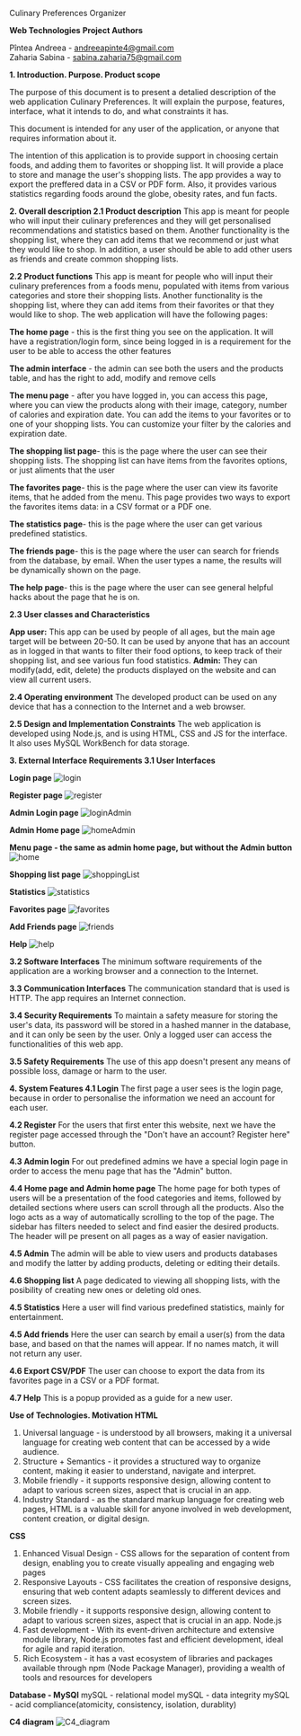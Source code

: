 Culinary Preferences Organizer 

**Web Technologies**
**Project Authors**


Pîntea Andreea - andreeapinte4@gmail.com <br>
Zaharia Sabina - sabina.zaharia75@gmail.com

**1. Introduction. Purpose. Product scope**

The purpose of this document is to present a detalied description of the web application Culinary Preferences. It will explain the purpose, features, interface, what it intends to do, and what constraints it has.

This document is intended for any user of the application, or anyone that requires information about it.

The intention of this application is to provide support in choosing certain foods, and adding them to favorites or shopping list. It will provide a place to store and manage the user's shopping lists. The app provides a way to export the preffered data in a CSV or PDF form. Also, it provides various statistics regarding foods around the globe, obesity rates, and fun facts.


**2. Overall description
    2.1 Product description**
This app is meant for people who will input their culinary preferences and they will get personalised recommendations and statistics based on them.
Another functionality is the shopping list, where they can add items that we recommend or just what they would like to shop.
In addition, a user should be able to add other users as friends and create common shopping lists.


**2.2 Product functions**
This app is meant for people who will input their culinary preferences from a foods menu, populated with items from various categories and store their shopping lists.
Another functionality is the shopping list, where they can add items from their favorites or that they would like to shop.
The web application will have the following pages:

**The home page** - this is the first thing you see on the application. It will have a registration/login form, since being logged in is a requirement for the user to be able to access the other features

**The admin interface** - the admin can see both the users and the products table, and has the right to add, modify and remove cells

**The menu page** - after you have logged in, you can access this page, where you can view the products along with their image, category, number of calories and expiration date. You can add the items to your favorites or to one of your shopping lists. You can customize your filter by the calories and expiration date.

**The shopping list page**- this is the page where the user can see their shopping lists. The shopping list can have items from the favorites options, or just aliments that the user

**The favorites page**- this is the page where the user can view its favorite items, that he added from the menu. This page provides two ways to export the favorites items data: in a CSV format or a PDF one.

**The statistics page**- this is the page where the user can get various predefined statistics.

**The friends page**- this is the page where the user can search for friends from the database, by email. When the user types a name, the results will be dynamically shown on the page.

**The help page**- this is the page where the user can see general helpful hacks about the page that he is on.

**2.3 User classes and Characteristics**

**App user:** This app can be used by people of all ages, but the main age target will be between 20-50. It can be used by anyone that has an account as in logged in that wants to filter their food options, to keep track of their shopping list, and see various fun food statistics.
**Admin:** They can modify(add, edit, delete) the products displayed on the website and can view all current users.

**2.4 Operating environment**
The developed product can be used on any device that has a connection to the Internet and a web browser.

**2.5 Design and Implementation Constraints**
The web application is developed using Node.js, and is using HTML, CSS and JS for the interface. It also uses MySQL WorkBench for data storage.

**3. External Interface Requirements
3.1 User Interfaces**

**Login page** 
![login](https://github.com/pandreea14/TW-PinteaAndreea-ZahariaSabina-2E2/assets/119395357/6b9e65d5-2ca8-4fb9-83d7-8e6e92a9aaf8)

**Register page**
![register](https://github.com/pandreea14/TW-PinteaAndreea-ZahariaSabina-2E2/assets/119395357/069be7a8-713f-4999-9276-c8d9a7b633fa)

**Admin Login page**
![loginAdmin](https://github.com/pandreea14/TW-PinteaAndreea-ZahariaSabina-2E2/assets/119395357/ca2c9926-c469-4dc9-83ea-160aa59da769)


**Admin Home page**
![homeAdmin](https://github.com/pandreea14/TW-PinteaAndreea-ZahariaSabina-2E2/assets/119395357/8332fb42-958f-4998-8e21-27af35f8f1ff)


**Menu page - the same as admin home page, but without the Admin button**
![home](https://github.com/pandreea14/TW-PinteaAndreea-ZahariaSabina-2E2/assets/119395357/3a7a00bf-23de-468f-b247-149c03703459)


**Shopping list page**
![shoppingList](https://github.com/pandreea14/TW-PinteaAndreea-ZahariaSabina-2E2/assets/119395357/b59f6115-f1a6-4f90-bc11-a405480f0718)


**Statistics**
![statistics](https://github.com/pandreea14/TW-PinteaAndreea-ZahariaSabina-2E2/assets/119395357/3006996b-9118-4a24-8e4a-bc2457fca10b)


**Favorites page**
![favorites](https://github.com/pandreea14/TW-PinteaAndreea-ZahariaSabina-2E2/assets/119395357/57fcc61c-3c1f-4a06-9c17-6b37bbfbc377)

**Add Friends page**
![friends](https://github.com/pandreea14/TW-PinteaAndreea-ZahariaSabina-2E2/assets/119395357/883a0df1-4e44-4b75-9f9e-af42090cca00)

**Help**
![help](https://github.com/pandreea14/TW-PinteaAndreea-ZahariaSabina-2E2/assets/119395357/e3fe563e-3190-4100-a85a-2f4a150a8493)


**3.2 Software Interfaces**
The minimum software requirements of the application are a working browser and a connection to the Internet.

**3.3 Communication Interfaces**
The communication standard that is used is HTTP. The app requires an Internet connection.

**3.4 Security Requirements**
To maintain a safety measure for storing the user's data, its password will be stored in a hashed manner in the database, and it can only be seen by the user. Only a logged user can access the functionalities of this web app.

**3.5 Safety Requirements**
The use of this app doesn't present any means of possible loss, damage or harm to the user.

**4. System Features
4.1 Login**
The first page a user sees is the login page, because in order to personalise the information we need an account for each user.

**4.2 Register**
For the users that first enter this website, next we have the register page accessed through the "Don't have an account? Register here" button.

**4.3 Admin login**
For out predefined admins we have a special login page in order to access the menu page that has the "Admin" button.

**4.4 Home page and Admin home page**
The home page for both types of users will be a presentation of the food categories and items, followed by detailed sections where users can scroll through all the products. Also the logo acts as a way of automatically scrolling to the top of the page. The sidebar has filters needed to select and find easier the desired products. The header will pe present on all pages as a way of easier navigation.

**4.5 Admin**
The admin will be able to view users and products databases and modify the latter by adding products, deleting or editing their details.

**4.6 Shopping list**
A page dedicated to viewing all shopping lists, with the posibility of creating new ones or deleting old ones.

**4.5 Statistics**
Here a user will find various predefined statistics, mainly for entertainment.

**4.5 Add friends**
Here the user can search by email a user(s) from the data base, and based on that the names will appear. If no names match, it will not return any user.

**4.6 Export CSV/PDF**
The user can choose to export the data from its favorites page in a CSV or a PDF format.

**4.7 Help**
This is a popup provided as a guide for a new user.

**Use of Technologies. Motivation
HTML**
1. Universal language - is understood by all browsers, making it a universal language for creating web content that can be accessed by a wide audience.
2. Structure + Semantics - it provides a structured way to organize content, making it easier to understand, navigate and interpret.
3. Mobile friendly - it supports responsive design, allowing content to adapt to various screen sizes, aspect that is crucial in an app.
4. Industry Standard - as the standard markup language for creating web pages, HTML is a valuable skill for anyone involved in web development, content creation, or digital design.
   
**CSS**
1. Enhanced Visual Design - CSS allows for the separation of content from design, enabling you to create visually appealing and engaging web pages
2. Responsive Layouts - CSS facilitates the creation of responsive designs, ensuring that web content adapts seamlessly to different devices and screen sizes.
3. Mobile friendly - it supports responsive design, allowing content to adapt to various screen sizes, aspect that is crucial in an app.
Node.js
1. Fast development - With its event-driven architecture and extensive module library, Node.js promotes fast and efficient development, ideal for agile and rapid iteration.
2. Rich Ecosystem - it has a vast ecosystem of libraries and packages available through npm (Node Package Manager), providing a wealth of tools and resources for developers

**Database - MySQl**
mySQL - relational model
mySQL - data integrity
mySQL - acid compliance(atomicity, consistency, isolation, durablity)

**C4 diagram**
![C4_diagram](https://github.com/pandreea14/TW-PinteaAndreea-ZahariaSabina-2E2/assets/119395357/49042627-9286-4dea-8dae-f5ddec1fab08)

